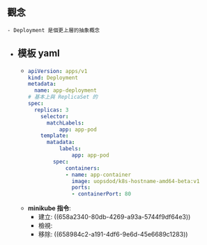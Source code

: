 ## 觀念
	- Deployment 是個更上層的抽象概念
- ## 模板 yaml
	- ```yaml
	  apiVersion: apps/v1
	  kind: Deployment
	  metadata:
	  	name: app-deployment
	  # 基本上與 ReplicaSet 的
	  spec:
	  	replicas: 3
	      selector:
	      	matchLabels:
	          	app: app-pod
	      template:
	      	matadata:
	          	labels:
	              	app: app-pod
	          spec:
	              containers:
	              - name: app-container
	                image: uopsdod/k8s-hostname-amd64-beta:v1
	                ports:
	                - containerPort: 80
	  ```
	- **minikube 指令**:
		- 建立: ((658a2340-80db-4269-a93a-5744f9df64e3))
		- 檢視:
		- 移除: ((658984c2-a191-4df6-9e6d-45e6689c1283))